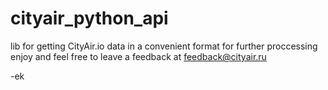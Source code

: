 # cityair_python_api

lib for getting CityAir.io data in a convenient format for further proccessing
enjoy and feel free to leave a feedback at feedback@cityair.ru

-ek 